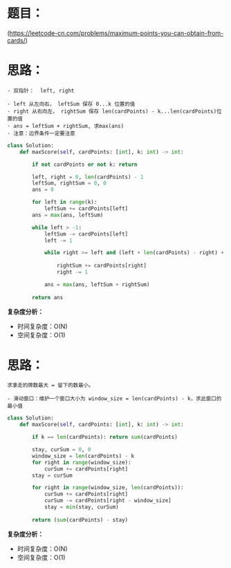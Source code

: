 题目：
====

(https://leetcode-cn.com/problems/maximum-points-you-can-obtain-from-cards/)


思路：
====

    - 双指针：  left, right

    · left 从左向右， leftSum 保存 0...k 位置的值
    · right 从右向左， rightSum 保存 len(cardPoints) - k...len(cardPoints)位置的值
    · ans = leftSum + rightSum, 求max(ans)
    · 注意：边界条件一定要注意

```python
class Solution:
    def maxScore(self, cardPoints: [int], k: int) -> int:

        if not cardPoints or not k: return

        left, right = 0, len(cardPoints) - 1
        leftSum, rightSum = 0, 0
        ans = 0

        for left in range(k):
            leftSum += cardPoints[left]
        ans = max(ans, leftSum)

        while left > -1:
            leftSum -= cardPoints[left]
            left -= 1

            while right >= left and (left + len(cardPoints) - right) + 1 == k:
                
                rightSum += cardPoints[right]
                right -= 1

            ans = max(ans, leftSum + rightSum)
            
        return ans
```
**复杂度分析：**
- 时间复杂度：O(N)
- 空间复杂度：O(1)


思路：
====

    求拿走的牌数最大 = 留下的数最小。 

    - 滑动窗口：维护一个窗口大小为 window_size = len(cardPoints) - k，求此窗口的最小值

```python
class Solution:
    def maxScore(self, cardPoints: [int], k: int) -> int:

        if k == len(cardPoints): return sum(cardPoints)

        stay, curSum = 0, 0
        window_size = len(cardPoints) - k
        for right in range(window_size):
            curSum += cardPoints[right]
        stay = curSum

        for right in range(window_size, len(cardPoints)):
            curSum += cardPoints[right]
            curSum -= cardPoints[right - window_size]
            stay = min(stay, curSum)
        
        return (sum(cardPoints) - stay)
```
**复杂度分析：**
- 时间复杂度：O(N)
- 空间复杂度：O(1)
